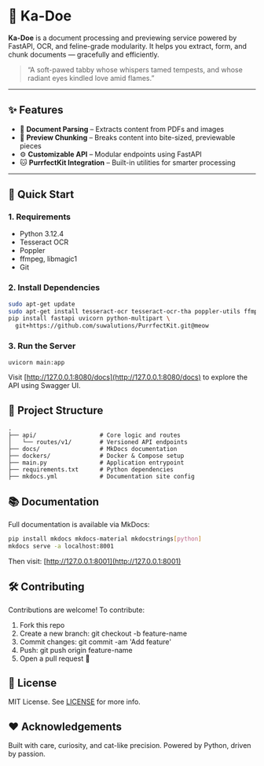# 🐾 Ka-Doe

**Ka-Doe** is a document processing and previewing service powered by FastAPI, OCR, and feline-grade modularity. It helps you extract, form, and chunk documents — gracefully and efficiently.

> “A soft-pawed tabby whose whispers tamed tempests, and whose radiant eyes kindled love amid flames.”

---

## ✨ Features

- 📄 **Document Parsing** – Extracts content from PDFs and images
- 🧠 **Preview Chunking** – Breaks content into bite-sized, previewable pieces
- ⚙️ **Customizable API** – Modular endpoints using FastAPI
- 🐱 **PurrfectKit Integration** – Built-in utilities for smarter processing

---

## 🚀 Quick Start

### 1. Requirements

- Python 3.12.4
- Tesseract OCR
- Poppler
- ffmpeg, libmagic1
- Git

### 2. Install Dependencies

```bash
sudo apt-get update
sudo apt-get install tesseract-ocr tesseract-ocr-tha poppler-utils ffmpeg libmagic1
pip install fastapi uvicorn python-multipart \
  git+https://github.com/suwalutions/PurrfectKit.git@meow
```

### 3. Run the Server

```bash
uvicorn main:app
```

Visit [http://127.0.0.1:8080/docs](http://127.0.0.1:8080/docs) to explore the API using Swagger UI.

## 🧭 Project Structure

```plain
.
├── api/                  # Core logic and routes
│   └── routes/v1/        # Versioned API endpoints
├── docs/                 # MkDocs documentation
├── dockers/              # Docker & Compose setup
├── main.py               # Application entrypoint
├── requirements.txt      # Python dependencies
├── mkdocs.yml            # Documentation site config

```

## 📚 Documentation

Full documentation is available via MkDocs:

```bash
pip install mkdocs mkdocs-material mkdocstrings[python]
mkdocs serve -a localhost:8001
```

Then visit: [http://127.0.0.1:8001](http://127.0.0.1:8001)

## 🛠 Contributing

Contributions are welcome! To contribute:

1. Fork this repo
2. Create a new branch: git checkout -b feature-name
3. Commit changes: git commit -am 'Add feature'
4. Push: git push origin feature-name
5. Open a pull request 🐾

## 📄 License

MIT License. See [LICENSE](LICENSE) for more info.

## ❤️ Acknowledgements

Built with care, curiosity, and cat-like precision. Powered by Python, driven by passion.